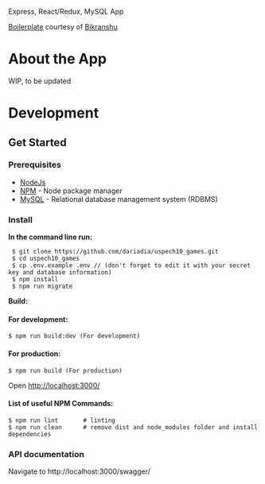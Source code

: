 Express, React/Redux, MySQL App

[Boilerplate](https://github.com/Bikranshu/express-react-boilerplate) courtesy of [Bikranshu](https://github.com/Bikranshu)

# About the App

WIP, to be updated

# Development

## Get Started

### Prerequisites

- [NodeJs](https://nodejs.org/en/)
- [NPM](https://npmjs.org/) - Node package manager
- [MySQL](https://www.mysql.com/downloads/) - Relational database management system (RDBMS)

### Install

**In the command line run:**

``` 
 $ git clone https://github.com/dariadia/uspech10_games.git
 $ cd uspech10_games
 $ cp .env.example .env // (don't forget to edit it with your secret key and database information)
 $ npm install
 $ npm run migrate
 ```

**Build:**
 
#### For development:

```
$ npm run build:dev (For development)
```

#### For production:

```
$ npm run build (For production)
```

Open [http://localhost:3000/](http://localhost:3000/)

#### List of useful NPM Commands:

```
$ npm run lint       # linting
$ npm run clean      # remove dist and node_modules folder and install dependencies
```

### API documentation

Navigate to http://localhost:3000/swagger/ 
